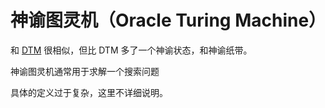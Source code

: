 # 神谕图灵机（Oracle Turing Machine）

和 [DTM](./2.html) 很相似，但比 DTM 多了一个神谕状态，和神谕纸带。

神谕图灵机通常用于求解一个搜索问题

具体的定义过于复杂，这里不详细说明。